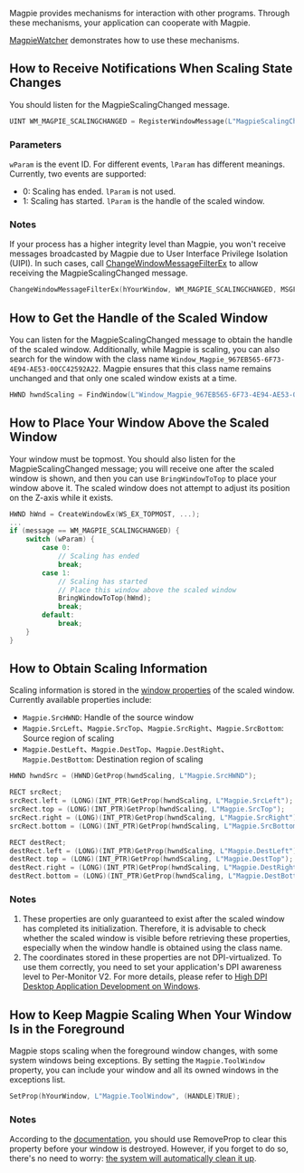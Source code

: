 Magpie provides mechanisms for interaction with other programs. Through these mechanisms, your application can cooperate with Magpie.

[MagpieWatcher](https://github.com/Blinue/MagpieWatcher) demonstrates how to use these mechanisms.

## How to Receive Notifications When Scaling State Changes

You should listen for the MagpieScalingChanged message.

```c++
UINT WM_MAGPIE_SCALINGCHANGED = RegisterWindowMessage(L"MagpieScalingChanged");
```

### Parameters

`wParam` is the event ID. For different events, `lParam` has different meanings. Currently, two events are supported:

* 0: Scaling has ended. `lParam` is not used.
* 1: Scaling has started. `lParam` is the handle of the scaled window.

### Notes

If your process has a higher integrity level than Magpie, you won't receive messages broadcasted by Magpie due to User Interface Privilege Isolation (UIPI). In such cases, call [ChangeWindowMessageFilterEx](https://learn.microsoft.com/en-us/windows/win32/api/winuser/nf-winuser-changewindowmessagefilterex) to allow receiving the MagpieScalingChanged message.

```c++
ChangeWindowMessageFilterEx(hYourWindow, WM_MAGPIE_SCALINGCHANGED, MSGFLT_ADD, nullptr);
```

## How to Get the Handle of the Scaled Window

You can listen for the MagpieScalingChanged message to obtain the handle of the scaled window. Additionally, while Magpie is scaling, you can also search for the window with the class name `Window_Magpie_967EB565-6F73-4E94-AE53-00CC42592A22`. Magpie ensures that this class name remains unchanged and that only one scaled window exists at a time.

```c++
HWND hwndScaling = FindWindow(L"Window_Magpie_967EB565-6F73-4E94-AE53-00CC42592A22", nullptr);
```

## How to Place Your Window Above the Scaled Window

Your window must be topmost. You should also listen for the MagpieScalingChanged message; you will receive one after the scaled window is shown, and then you can use `BringWindowToTop` to place your window above it. The scaled window does not attempt to adjust its position on the Z-axis while it exists.

```c++
HWND hWnd = CreateWindowEx(WS_EX_TOPMOST, ...);
...
if (message == WM_MAGPIE_SCALINGCHANGED) {
    switch (wParam) {
        case 0:
            // Scaling has ended
            break;
        case 1:
            // Scaling has started
            // Place this window above the scaled window
            BringWindowToTop(hWnd);
            break;
        default:
            break;
    }
}
```

## How to Obtain Scaling Information

Scaling information is stored in the [window properties](https://learn.microsoft.com/en-us/windows/win32/winmsg/about-window-properties) of the scaled window. Currently available properties include:

* `Magpie.SrcHWND`: Handle of the source window
* `Magpie.SrcLeft`、`Magpie.SrcTop`、`Magpie.SrcRight`、`Magpie.SrcBottom`: Source region of scaling
* `Magpie.DestLeft`、`Magpie.DestTop`、`Magpie.DestRight`、`Magpie.DestBottom`: Destination region of scaling

```c++
HWND hwndSrc = (HWND)GetProp(hwndScaling, L"Magpie.SrcHWND");

RECT srcRect;
srcRect.left = (LONG)(INT_PTR)GetProp(hwndScaling, L"Magpie.SrcLeft");
srcRect.top = (LONG)(INT_PTR)GetProp(hwndScaling, L"Magpie.SrcTop");
srcRect.right = (LONG)(INT_PTR)GetProp(hwndScaling, L"Magpie.SrcRight");
srcRect.bottom = (LONG)(INT_PTR)GetProp(hwndScaling, L"Magpie.SrcBottom");

RECT destRect;
destRect.left = (LONG)(INT_PTR)GetProp(hwndScaling, L"Magpie.DestLeft");
destRect.top = (LONG)(INT_PTR)GetProp(hwndScaling, L"Magpie.DestTop");
destRect.right = (LONG)(INT_PTR)GetProp(hwndScaling, L"Magpie.DestRight");
destRect.bottom = (LONG)(INT_PTR)GetProp(hwndScaling, L"Magpie.DestBottom");
```

### Notes

1. These properties are only guaranteed to exist after the scaled window has completed its initialization. Therefore, it is advisable to check whether the scaled window is visible before retrieving these properties, especially when the window handle is obtained using the class name.
2. The coordinates stored in these properties are not DPI-virtualized. To use them correctly, you need to set your application's DPI awareness level to Per-Monitor V2. For more details, please refer to [High DPI Desktop Application Development on Windows](https://learn.microsoft.com/en-us/windows/win32/hidpi/high-dpi-desktop-application-development-on-windows).

## How to Keep Magpie Scaling When Your Window Is in the Foreground

Magpie stops scaling when the foreground window changes, with some system windows being exceptions. By setting the `Magpie.ToolWindow` property, you can include your window and all its owned windows in the exceptions list.

```c++
SetProp(hYourWindow, L"Magpie.ToolWindow", (HANDLE)TRUE);
```

### Notes

According to the [documentation](https://learn.microsoft.com/en-us/windows/win32/api/winuser/nf-winuser-setpropw), you should use RemoveProp to clear this property before your window is destroyed. However, if you forget to do so, there's no need to worry: [the system will automatically clean it up](https://devblogs.microsoft.com/oldnewthing/20231030-00/?p=108939).
